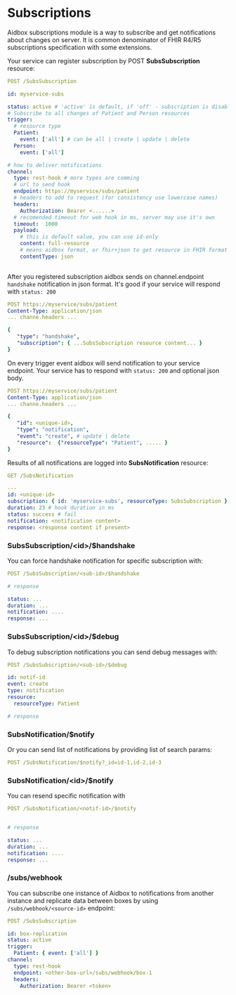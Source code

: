 # Subscriptions

Aidbox subscriptions module is a way to subscribe and get notifications about changes on server. It is common denominator of FHIR R4/R5 subscriptions specification with some extensions.

Your service can register subscription by POST **SubsSubscription** resource:

```yaml
POST /SubsSubscription

id: myservice-subs

status: active # 'active' is default, if 'off' - subscription is disabled
# Subscribe to all changes of Patient and Person resources
trigger:
  # resource type
  Patient: 
    event: ['all'] # can be all | create | update | delete
  Person:
    event: ['all']

# how to deliver notifications
channel:
  type: rest-hook # more types are comming
  # url to send hook
  endpoint: https://myservice/subs/patient
  # headers to add to request (for consistency use lowercase names)
  headers:
    Authorization: Bearer <......>
  # recomended timeout for web hook in ms, server may use it's own
  timeout:  1000
  payload:
    # this is default value, you can use id-only
    content: full-resource 
    # means aidbox format, or fhir+json to get resource in FHIR format
    contentType: json 
   

```

After you registered subscription aidbox sends on channel.endpoint `handshake` notification in json format. It's good if your service will respond with `status: 200`

```yaml
POST https://myservice/subs/patient
Content-Type: application/json
... channe.headers ...

{
   "type": "handshake",
   "subscription": { ...SubsSubscription resource content... }
}
```

On every trigger event aidbox will send notification to your service endpoint. Your service has to respond with `status: 200` and optional json body.

```yaml
POST https://myservice/subs/patient
Content-Type: application/json
... channe.headers ...

{
   "id": <unique-id>,
   "type": "notification",
   "event": "create", # update | delete
   "resource":  {"resourceType": "Patient", ..... }
}
```

Results of all notifications are logged into **SubsNotification**  resource:

```yaml
GET /SubsNotification

---
id: <unique-id>
subscription: { id: 'myservice-subs', resourceType: SubsSubscription }
duration: 23 # hook duration in ms
status: success # fail
notification: <notification content>
response: <response content if present>
```

### SubsSubscription/&lt;id&gt;/$handshake

You can force handshake notification for specific subscription with:

```yaml
POST /SubsSubscription/<sub-id>/$handshake

# response

status: ...
duration: ...
notification: ....
response: ...

```

### SubsSubscription/&lt;id&gt;/$debug

To debug subscription notifications you can send debug messages with:

```yaml
POST /SubsSubscription/<sub-id>/$debug

id: notif-id
event: create
type: notification
resource: 
  resourceType: Patient

# response
```

### SubsNotification/$notify

Or you can send list of notifications by providing list of search params:

```yaml
POST /SubsNotification/$notify?_id=id-1,id-2,id-3
```

### SubsNotification/&lt;id&gt;/$notify

You can resend specific notification with

```yaml
POST /SubsNotification/<notif-id>/$notify


# response

status: ...
duration: ...
notification: ....
response: ...
```

### /subs/webhook

You can subscribe one instance of Aidbox to notifications from another instance and replicate data between boxes by using `/subs/webhook/<source-id>` endpoint:

```yaml
POST /SubsSubscription

id: box-replication
status: active
trigger:
  Patient: { event: ['all'] }
channel:
  type: rest-hook
  endpoint: <other-box-url>/subs/webhook/box-1
  headers:
    Authorization: Bearer <token>

```

